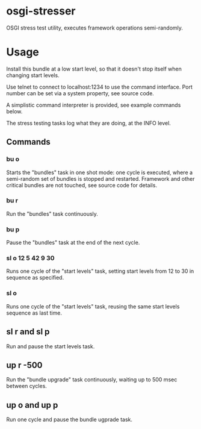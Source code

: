 osgi-stresser
=============

OSGI stress test utility, executes framework operations semi-randomly.

Usage
=====

Install this bundle at a low start level, so that it doesn't stop itself
when changing start levels.

Use telnet to connect to localhost:1234 to use the command interface. Port number can
be set via a system property, see source code.

A simplistic command interpreter is provided, see example commands below.

The stress testing tasks log what they are doing, at the INFO level.

## Commands

### bu o
Starts the "bundles" task in one shot mode: one cycle is executed, where
a semi-random set of bundles is stopped and restarted. Framework and other
critical bundles are not touched, see source code for details.

### bu r
Run the "bundles" task continuously.

### bu p
Pause the "bundles" task at the end of the next cycle.

### sl o 12 5 42 9 30
Runs one cycle of the "start levels" task, setting start levels from 12 to 30
in sequence as specified.

### sl o
Runs one cycle of the "start levels" task, reusing the same start levels sequence
as last time.

## sl r and sl p
Run and pause the start levels task. 

## up r -500
Run the "bundle upgrade" task continuously, waiting up to 500 msec between 
cycles.

## up o and up p
Run one cycle and pause the bundle ugprade task.
